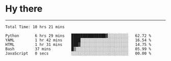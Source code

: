 # Hy there

---
<!--START_SECTION:waka-->

```text
Total Time: 10 hrs 21 mins

Python       6 hrs 29 mins   ███████████████▓░░░░░░░░░   62.72 %
YAML         1 hr 42 mins    ████░░░░░░░░░░░░░░░░░░░░░   16.54 %
HTML         1 hr 31 mins    ███▓░░░░░░░░░░░░░░░░░░░░░   14.75 %
Bash         37 mins         █▒░░░░░░░░░░░░░░░░░░░░░░░   05.99 %
JavaScript   0 secs          ░░░░░░░░░░░░░░░░░░░░░░░░░   00.00 %
```

<!--END_SECTION:waka-->

